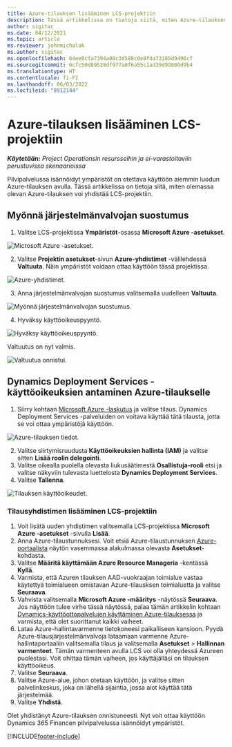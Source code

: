 ```yaml
---
title: Azure-tilauksen lisääminen LCS-projektiin
description: Tässä artikkelissa on tietoja siitä, miten Azure-tilauksen voi yhdistää LCS-projektiin.
author: sigitac
ms.date: 04/12/2021
ms.topic: article
ms.reviewer: johnmichalak
ms.author: sigitac
ms.openlocfilehash: 64ee8cfa7394a08c3d588c0e8f4a73185d9496cf
ms.sourcegitcommit: 6cfc50d89528df977a8f6a55c1ad39d99800d9b4
ms.translationtype: HT
ms.contentlocale: fi-FI
ms.lasthandoff: 06/03/2022
ms.locfileid: "8912144"
---
```

# <a name="add-an-azure-subscription-to-an-lcs-project"></a>Azure-tilauksen lisääminen LCS-projektiin

_**Käytetään:** Project Operationsin resursseihin ja ei-varastoitaviin perustuvissa skenaarioissa_

Pilvipalvelussa isännöidyt ympäristöt on otettava käyttöön aiemmin luodun Azure-tilauksen avulla. Tässä artikkelissa on tietoja siitä, miten olemassa olevan Azure-tilauksen voi yhdistää LCS-projektiin. 

## <a name="grant-admin-consent"></a>Myönnä järjestelmänvalvojan suostumus

1. Valitse LCS-projektissa **Ympäristöt**-osassa **Microsoft Azure -asetukset**.

![Microsoft Azure -asetukset.](./media/1MicrosoftAzureSettings.png)

2. Valitse **Projektin asetukset**-sivun **Azure-yhdistimet** -välilehdessä **Valtuuta**. Näin ympäristöt voidaan ottaa käyttöön tässä projektissa.

![Azure-yhdistimet.](./media/2AzureConnectors.png)

3. Anna järjestelmänvalvojan suostumus valitsemalla uudelleen **Valtuuta**.

![Myönnä järjestelmänvalvojan suostumus.](./media/3GrantAdminConsent.png)

4. Hyväksy käyttöoikeuspyyntö.

![Hyväksy käyttöoikeuspyyntö.](./media/4AcceptPermissionRequest.png)

Valtuutus on nyt valmis. 

![Valtuutus onnistui.](./media/5AuthorizationComplete.png)

## <a name="provide-dynamics-deployment-services-access-to-your-azure-subscription"></a><a name="provide"></a>Dynamics Deployment Services -käyttöoikeuksien antaminen Azure-tilaukselle

1. Siirry kohtaan [Microsoft Azure -laskutus](https://portal.azure.com/#blade/Microsoft\_Azure\_Billing/SubscriptionsBlade) ja valitse tilaus. Dynamics Deployment Services -palveluiden on voitava käyttää tätä tilausta, jotta se voi ottaa ympäristöjä käyttöön.

![Azure-tilauksen tiedot.](./media/6AzureSubscription.png)

2. Valitse siirtymisruudusta **Käyttöoikeuksien hallinta (IAM)** ja valitse sitten **Lisää roolin delegointi**.
3. Valitse oikealla puolella olevasta liukusäätimestä **Osallistuja-rooli**  etsi ja valitse näkyviin tulevasta luettelosta **Dynamics Deployment Services**. 
4. Valitse **Tallenna**.

![Tilauksen käyttöoikeudet.](./media/7SubscriptionAccess.png)

### <a name="add-a-subscription-connector-to-an-lcs-project"></a>Tilausyhdistimen lisääminen LCS-projektiin

1. Voit lisätä uuden yhdistimen valitsemalla LCS-projektissa **Microsoft Azure -asetukset** -sivulla **Lisää**.
2. Anna Azure-tilaustunnuksesi. Voit etsiä Azure-tilaustunnuksen [Azure-portaalista](https://ms.portal.azure.com/) näytön vasemmassa alakulmassa olevasta **Asetukset**-kohdasta.
3. Valitse **Määritä käyttämään Azure Resource Manageria** -kentässä **Kyllä**.
4. Varmista, että Azuren tilauksen AAD-vuokraajan toimialue vastaa käytettyä toimialueen omistavan Azure-tilausksen toimialuetta ja valitse **Seuraava**.
5. Vahvista valitsemalla **Microsoft Azure -määritys** -näytössä **Seuraava**. Jos näyttöön tulee virhe tässä näytössä, palaa tämän artikkelin kohtaan [Dynamics-käyttöottopalvelujen käyttäminen Azure-tilauksessa](#provide) ja varmista, että olet suorittanut kaikki vaiheet.
6. Lataa Azure-hallintavarmenne tietokoneesi paikalliseen kansioon. Pyydä Azure-tilausjärjestelmänvalvoja lataamaan varmenne Azure-hallintaportaaliin valitsemalla tilaus ja valitsemalla **Asetukset** > **Hallinnan varmenteet**. Tämän varmenteen avulla LCS voi olla yhteydessä Azureen puolestasi. Voit ohittaa tämän vaiheen, jos käyttäjälläsi on tilauksen käyttöoikeus.
7. Valitse **Seuraava**.
8. Valitse Azure-alue, johon otetaan käyttöön, ja valitse sitten palvelinkeskus, joka on lähellä sijaintia, jossa aiot käyttää tätä järjestelmää.
9.  Valitse **Yhdistä**.

Olet yhdistänyt Azure-tilauksen onnistuneesti. Nyt voit ottaa käyttöön Dynamics 365 Financen pilvipalvelussa isännöidyt ympäristöt.




[!INCLUDE[footer-include](../includes/footer-banner.md)]
